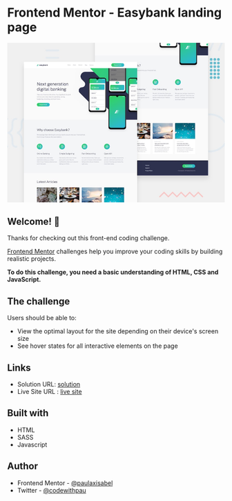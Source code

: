 # Frontend Mentor - Easybank landing page

![Design preview for the Easybank landing page coding challenge](./design/desktop-preview.jpg)

## Welcome! 👋

Thanks for checking out this front-end coding challenge.

[Frontend Mentor](https://www.frontendmentor.io) challenges help you improve your coding skills by building realistic projects.

**To do this challenge, you need a basic understanding of HTML, CSS and JavaScript.**

## The challenge

Users should be able to:

- View the optimal layout for the site depending on their device's screen size
- See hover states for all interactive elements on the page

## Links

- Solution URL: [solution](#)
- Live Site URL : [live site](#)

## Built with

- HTML
- SASS
- Javascript

## Author

- Frontend Mentor - [@paulaxisabel](https://www.frontendmentor.io/profile/paulaxisabel) 
- Twitter - [@codewithpau](https://twitter.com/codewithpau)